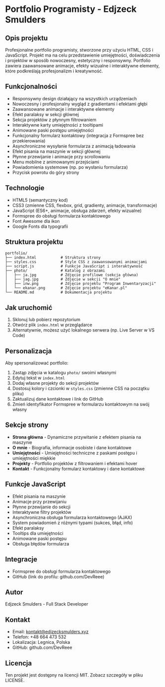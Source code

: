 # Portfolio Programisty - Edjzeck Smulders

## Opis projektu

Profesjonalne portfolio programisty, stworzone przy użyciu HTML, CSS i JavaScript. Projekt ma na celu przedstawienie umiejętności, doświadczenia i projektów w sposób nowoczesny, estetyczny i responsywny. Portfolio zawiera zaawansowane animacje, efekty wizualne i interaktywne elementy, które podkreślają profesjonalizm i kreatywność.

## Funkcjonalności

- Responsywny design działający na wszystkich urządzeniach
- Nowoczesny i profesjonalny wygląd z gradientami i efektami głębi
- Zaawansowane animacje i interaktywne elementy
- Efekt paralaksy w sekcji głównej
- Sekcja projektów z płynnym filtrowaniem
- Interaktywne karty umiejętności z tooltipami
- Animowane paski postępu umiejętności
- Funkcjonalny formularz kontaktowy (integracja z Formspree bez przekierowania)
- Asynchroniczne wysyłanie formularza z animacją ładowania
- Efekt pisania na maszynie w sekcji głównej
- Płynne przewijanie i animacje przy scrollowaniu
- Menu mobilne z animowanymi przejściami
- Powiadomienia systemowe (np. po wysłaniu formularza)
- Przycisk powrotu do góry strony

## Technologie

- HTML5 (semantyczny kod)
- CSS3 (zmienne CSS, flexbox, grid, gradienty, animacje, transformacje)
- JavaScript (ES6+, animacje, obsługa zdarzeń, efekty wizualne)
- Formspree do obsługi formularza kontaktowego
- Font Awesome dla ikon
- Google Fonts dla typografii

## Struktura projektu

```
portfolio/
├── index.html           # Struktura strony
├── styles.css           # Style CSS z zaawansowanymi animacjami
├── script.js            # Funkcje JavaScript i interaktywność
├── photo/               # Katalog z obrazami
│   ├── ja.jpg           # Zdjęcie profilowe (sekcja główna)
│   ├── jag.jpg          # Zdjęcie w sekcji "O mnie"
│   ├── inw.png          # Zdjęcie projektu "Program Inwentaryzacji"
│   └── ekanar.png       # Zdjęcie projektu "eKanar.pl"
└── README.md            # Dokumentacja projektu
```

## Jak uruchomić

1. Sklonuj lub pobierz repozytorium
2. Otwórz plik `index.html` w przeglądarce
3. Alternatywnie, możesz użyć lokalnego serwera (np. Live Server w VS Code)

## Personalizacja

Aby spersonalizować portfolio:

1. Zastąp zdjęcia w katalogu `photo/` swoimi własnymi
2. Edytuj tekst w `index.html`
3. Dodaj własne projekty do sekcji projektów
4. Dostosuj kolory i czcionki w `styles.css` (zmienne CSS na początku pliku)
5. Zaktualizuj dane kontaktowe i link do GitHub
6. Zmień identyfikator Formspree w formularzu kontaktowym na swój własny

## Sekcje strony

- **Strona główna** - Dynamiczne przywitanie z efektem pisania na maszynie
- **O mnie** - Biografia, informacje osobiste i dane kontaktowe
- **Umiejętności** - Umiejętności techniczne z paskami postępu i umiejętności miękkie
- **Projekty** - Portfolio projektów z filtrowaniem i efektami hover
- **Kontakt** - Funkcjonalny formularz kontaktowy i dane kontaktowe

## Funkcje JavaScript

- Efekt pisania na maszynie
- Animacje przy przewijaniu
- Płynne przewijanie do sekcji
- Interaktywne filtry projektów
- Asynchroniczna obsługa formularza kontaktowego (AJAX)
- System powiadomień z różnymi typami (sukces, błąd, info)
- Efekt paralaksy
- Tooltips dla umiejętności
- Animowane paski postępu
- Obsługa błędów formularza

## Integracje

- Formspree do obsługi formularza kontaktowego
- GitHub (link do profilu: github.com/DevReee)

## Autor

Edjzeck Smulders - Full Stack Developer

## Kontakt

- Email: kontakt@edjzecksmulders.xyz
- Telefon: +48 664 473 532
- Lokalizacja: Legnica, Polska
- GitHub: github.com/DevReee

## Licencja

Ten projekt jest dostępny na licencji MIT. Zobacz szczegóły w pliku LICENSE. 
